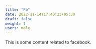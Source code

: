 ```yaml
---
title: "Fb"
date: 2022-11-14T17:40:23+05:30
draft: false
weight: 1
users: male
---
```


This is some content related to facebook.